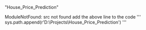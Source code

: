 "House_Price_Prediction"

ModuleNotFound: src not found
add the above line to the code
'''
sys.path.append(r'D:\Projects\House_Price_Prediction')
'''